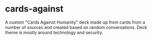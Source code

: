 # cards-against

A custom "Cards Against Humanity" deck made up from cards from a number of sources and created based on random conversations.
Deck theme is mostly around technology and security.
